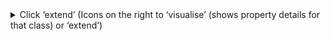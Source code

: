 <details>
  <summary>Click ‘extend’ (Icons on the right to ‘visualise’ (shows property details for that class) or ‘extend’)</summary>
  
  ([see 'extend' screenshot](https://docs.google.com/presentation/d/1yl_aTm-od5U729-nVZWsGnl33oTDTS3NNlLzou60phI/edit#slide=id.p8)), ([see 'visualize' screenshot](https://docs.google.com/presentation/d/1yl_aTm-od5U729-nVZWsGnl33oTDTS3NNlLzou60phI/edit#slide=id.g12bfbc3a89b_3_41)), (see [property details screenshot](https://docs.google.com/presentation/d/1yl_aTm-od5U729-nVZWsGnl33oTDTS3NNlLzou60phI/edit#slide=id.g12bfbc3a89b_3_49))
  
  <details>
    <summary>You will need to be logged in to continue</summary>
    
   - You can [login via your GitHub account](https://docs.google.com/presentation/d/1yl_aTm-od5U729-nVZWsGnl33oTDTS3NNlLzou60phI/edit#slide=id.p10)
   - The DDE requires read access to find your repositories (so you can save to them) and write access in order for you to be able to export your work (specification in JSONLD format) to github
  </details>
  
  <details>
    <summary>Follow the prompts to create your new specification</summary>
    
   - Create a [temporary namespace](https://docs.google.com/presentation/d/1yl_aTm-od5U729-nVZWsGnl33oTDTS3NNlLzou60phI/edit#slide=id.p11) (it will get replaced later on). Note, This step may be subject to a timeout. **Please use PascalCase for your temporary namespace.**
    <details>
      <summary>Fill in the form to create the new specification including the name of your specification and a description.</summary>
      
      (see [screenshot of form](https://docs.google.com/presentation/d/1yl_aTm-od5U729-nVZWsGnl33oTDTS3NNlLzou60phI/edit#slide=id.p12))
      The description should include:
       - The description of the class as determined by the community
       - The version of the class
       - Any descriptions of changes between versions (this only applies to updating a class, not the creation of an entirely new class)
    </details>
    
  </details>
  <details>
    <summary>Select properties to inherit</summary>

  - The DDE will allow you to select properties from all parent classes to inherit.
    <details>
    <summary> Select the checkbox on pre-existing properties for reuse.</summary>
      
     (see [screenshot of checkboxes for pre-existing properties](https://docs.google.com/presentation/d/1yl_aTm-od5U729-nVZWsGnl33oTDTS3NNlLzou60phI/edit#slide=id.p40)) 
     - The [display shows](https://docs.google.com/presentation/d/1yl_aTm-od5U729-nVZWsGnl33oTDTS3NNlLzou60phI/edit#slide=id.p17) inheritable class properties ([blue bar](https://docs.google.com/presentation/d/1yl_aTm-od5U729-nVZWsGnl33oTDTS3NNlLzou60phI/edit#slide=id.g12bfbc3a89b_3_57)) , and class-specific properties ([yellow bar](https://docs.google.com/presentation/d/1yl_aTm-od5U729-nVZWsGnl33oTDTS3NNlLzou60phI/edit#slide=id.g12bfbc3a89b_3_65)). 
      Also shown is the inheritance ‘path’ of the class and its properties. The ‘...’ icon  on existing properties is an expandable view, listing existing properties from the class hierarchy.
     - Selecting a property will allow you to specify its marginality and to create constraints in the form of JSON Schema validation rules
       - [Red star](https://docs.google.com/presentation/d/1yl_aTm-od5U729-nVZWsGnl33oTDTS3NNlLzou60phI/edit#slide=id.g12bfbc3a89b_3_105) to mark it mandatory.
       - [Yellow circle](https://docs.google.com/presentation/d/1yl_aTm-od5U729-nVZWsGnl33oTDTS3NNlLzou60phI/edit#slide=id.g12bfbc3a89b_3_112) to mark it recommended.
       - [Turquoise square](https://docs.google.com/presentation/d/1yl_aTm-od5U729-nVZWsGnl33oTDTS3NNlLzou60phI/edit#slide=id.g12bfbc3a89b_3_119) to mark it optional. 
    </details>
  - If you are extending from a class with JSON schema validation rules (ie- a profile), the inheritable properties will be pre-loaded by default. **You will need to un-select any that you do NOT wish to keep**
  - Special exception: `conformsTo`
    - If you are extending from a bioschemas type specification, do NOT select `conformsTo` as that will be added via external script
    - If you are extending from a bioschemas profile specification, you may need to "uncheck" `conformsTo`
  
  </details>
  <details>
  <summary> Special considerations for types</summary>
    
  - Since types are NOT subject to marginality and cardinality constraints, jsonschema validation rules do not apply, so you don’t need to select any properties as they will all be inherited by default
   
  </details>
  <details>
  <summary> Saving and restoring your work</summary>
    
  - You can and should save your work locally.
    - Click on "save/load progress"
    - Use the "Select Action" drop down manu to:
      - 'save' your work
      - 'load' previous work
      - 'delete' save files that you no longer need
   
  </details>
  
 </details>
